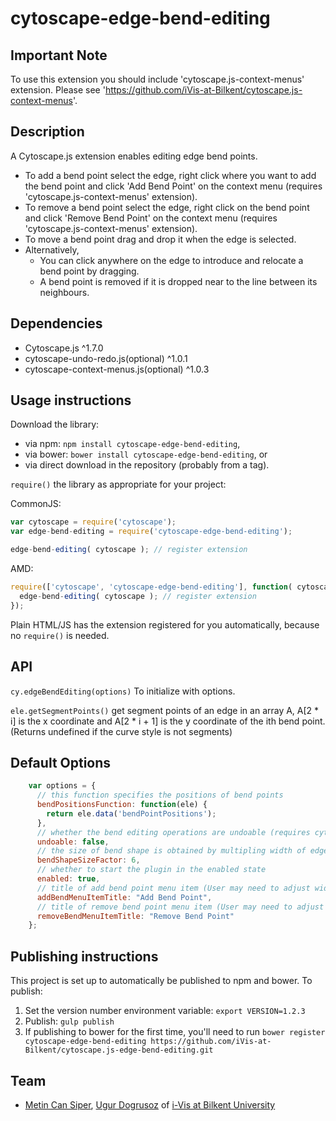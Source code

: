 cytoscape-edge-bend-editing
================================================================================

## Important Note
 
 To use this extension you should include 'cytoscape.js-context-menus' extension. 
 Please see 'https://github.com/iVis-at-Bilkent/cytoscape.js-context-menus'.

## Description

A Cytoscape.js extension enables editing edge bend points. 
 * To add a bend point select the edge, right click where you want to add the bend point and click 'Add Bend Point' on the context menu (requires 'cytoscape.js-context-menus' extension). 
 * To remove a bend point select the edge, right click on the bend point and click 'Remove Bend Point' on the context menu (requires 'cytoscape.js-context-menus' extension). 
 * To move a bend point drag and drop it when the edge is selected.
 * Alternatively, 
    * You can click anywhere on the edge to introduce and relocate a bend point by dragging.
    * A bend point is removed if it is dropped near to the line between its neighbours.

## Dependencies

 * Cytoscape.js ^1.7.0
 * cytoscape-undo-redo.js(optional) ^1.0.1
 * cytoscape-context-menus.js(optional) ^1.0.3


## Usage instructions

Download the library:
 * via npm: `npm install cytoscape-edge-bend-editing`,
 * via bower: `bower install cytoscape-edge-bend-editing`, or
 * via direct download in the repository (probably from a tag).

`require()` the library as appropriate for your project:

CommonJS:
```js
var cytoscape = require('cytoscape');
var edge-bend-editing = require('cytoscape-edge-bend-editing');

edge-bend-editing( cytoscape ); // register extension
```

AMD:
```js
require(['cytoscape', 'cytoscape-edge-bend-editing'], function( cytoscape, edge-bend-editing ){
  edge-bend-editing( cytoscape ); // register extension
});
```

Plain HTML/JS has the extension registered for you automatically, because no `require()` is needed.


## API

`cy.edgeBendEditing(options)`
To initialize with options.

`ele.getSegmentPoints()`
get segment points of an edge in an array A,
A[2 * i] is the x coordinate and A[2 * i + 1] is the y coordinate
of the ith bend point. (Returns undefined if the curve style is not segments)

## Default Options
```js
    var options = {
      // this function specifies the positions of bend points
      bendPositionsFunction: function(ele) {
        return ele.data('bendPointPositions');
      },
      // whether the bend editing operations are undoable (requires cytoscape-undo-redo.js)
      undoable: false,
      // the size of bend shape is obtained by multipling width of edge with this parameter
      bendShapeSizeFactor: 6,
      // whether to start the plugin in the enabled state
      enabled: true,
      // title of add bend point menu item (User may need to adjust width of menu items according to length of this option)
      addBendMenuItemTitle: "Add Bend Point",
      // title of remove bend point menu item (User may need to adjust width of menu items according to length of this option)
      removeBendMenuItemTitle: "Remove Bend Point"
    };
```


## Publishing instructions

This project is set up to automatically be published to npm and bower.  To publish:

1. Set the version number environment variable: `export VERSION=1.2.3`
1. Publish: `gulp publish`
1. If publishing to bower for the first time, you'll need to run `bower register cytoscape-edge-bend-editing https://github.com/iVis-at-Bilkent/cytoscape.js-edge-bend-editing.git`

## Team

  * [Metin Can Siper](https://github.com/metincansiper), [Ugur Dogrusoz](https://github.com/ugurdogrusoz) of [i-Vis at Bilkent University](http://www.cs.bilkent.edu.tr/~ivis)
